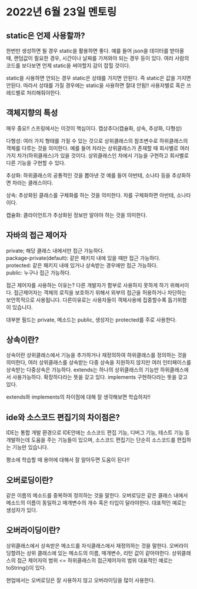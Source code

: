 # 2022년 6월 23일 멘토링

## static은 언제 사용할까?
한번만 생성하면 될 경우 static을 활용하면 좋다.
예를 들어 json을 데이터를 받아올 때, 랜덤값이 필요한 경우, 시간이나 날짜를 가져와야 되는 경우 등이 있다.
여러 사람의 코드를 보다보면 언제 static을 써야할지 감이 잡힐 것이다.

static을 사용하면 안되는 경우
static은 상태를 가지면 안된다. 즉 static은 값을 가지면 안된다.
따라서 상태를 가질 경우에는 static을 사용하면 절대 안됨!!
사용자별로 혹은 쓰레드별로 처리해줘야한다.

## 객체지향의 특성
매우 중요!! 스프링에서는 이것이 핵심이다.
캡상추다(캡슐화, 상속, 추상화, 다형성)

다형성: 여러 가지 형태를 가질 수 있는 것으로 상위클래스의 참조변수로 하위클래스의 객체를 다루는 것을 의미한다. 
예를 들어 차라는 상위클래스가 존재할 때 회사별로 여러 가지 차가(하위클래스)가 있을 것이다. 상위클래스인 차에서 기능을 구현하고 회사별로 다른 기능을 구현할 수 있다.

추상화: 하위클래스의 공통적인 것을 뽑아낸 것
예를 들어 아반테, 소나타 등을 추상화하면 차라는 클래스이다.

상속: 추상화된 클래스를 구체화를 하는 것을 의미한다.
차를 구체화하면 아반테, 소나타이다.

캡슐화: 클라이언트가 추상화된 정보만 알아야 하는 것을 의미한다.

## 자바의 접근 제어자
private; 해당 클래스 내에서만 접근 가능하다.   
package-private(default): 같은 패키지 내에 있을 때만 접근 가능하다.   
protected: 같은 패키지 내에 있거나 상속받는 경우에만 접근 가능하다.   
public: 누구나 접근 가능하다.

접근 제어자를 사용하는 이유는?
다른 개발자가 함부로 사용하지 못하게 하기 위해서이다. 
접근제어자는 객체의 로직을 보호하기 위해서 외부의 접근을 허용하거나 차단하는 보안목적으로 사용됩니다. 다른이유로는 사용자들이 객체사용에 집중할수록 돕기위함이 있습니다.

대부분 필드는 private, 메소드는 public, 생성자는 protected를 주로 사용한다.

## 상속이란?
상속이란 상위클래스에서 기능을 추가하거나 재정의하여 하위클래스를 정의하는 것을 의미한다, 
여러 상위클래스를 상속받는 다중 상속을 지원하지 않지만 여러 인터페이스를 상속받는 다중상속은 가능하다.
extends는 하나의 상위클래스의 기능만 하위클래스에서 사용가능하다. 확장하다라는 뜻을 갖고 있다.
implements 구현하다라는 뜻을 갖고 있다.

extends와 implements의 차이점에 대해 잘 생각해보면 학습하자!!

## ide와 소스코드 편집기의 차이점은?
IDE는 통합 개발 환경으로 IDE안에는 소스코드 편집 기능, 디버그 기능, 테스트 기능 등 개발하는데 도움을 주는 기능들이 있으며, 소스코드 편집기는 단순히 소스코드를 편집하는 기능만 있습니다.

평소에 학습할 때 용어에 대해서 잘 알아두면 도움이 된다!!

## 오버로딩이란?
같은 이름의 메소드를 중복하여 정의하는 것을 말한다.
오버로딩은 같은 클래스 내에서 메소드의 이름이 동일하고 매개변수의 개수 혹은 타입이 달라야한다. 대표적인 예로는 생성자가 있다.

## 오버라이딩이란? 
상위클래스에서 상속받은 메소드를 자식클래스에서 재정의하는 것을 말한다.
오버라이딩할려는 상위 클래스에 있는 메소드의 이름, 매개변수, 리턴 값이 같아야한다.
상위클래스의 접근 제어자의 범위 <= 하위클래스의 접근제어자의 범위
대표적인 예로는 toString()이 있다.

현업에서는 오버로딩은 잘 사용하지 않고 오버라이딩을 많이 사용한다.
